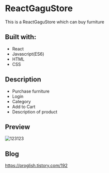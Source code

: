 # ReactGaguStore
  
This is a ReactGaguStore which can buy furniture

  
## Built with:  
  
- React 
- Javascript(ES6)   
- HTML   
- CSS         
 
## Description  
 
- Purchase furniture
- Login
- Category 
- Add to Cart
- Description of product

## Preview 
![123123](https://user-images.githubusercontent.com/65179725/124517250-78159e80-de1e-11eb-8b71-a6b28346908d.png)

## Blog
https://proglish.tistory.com/192

 
  
